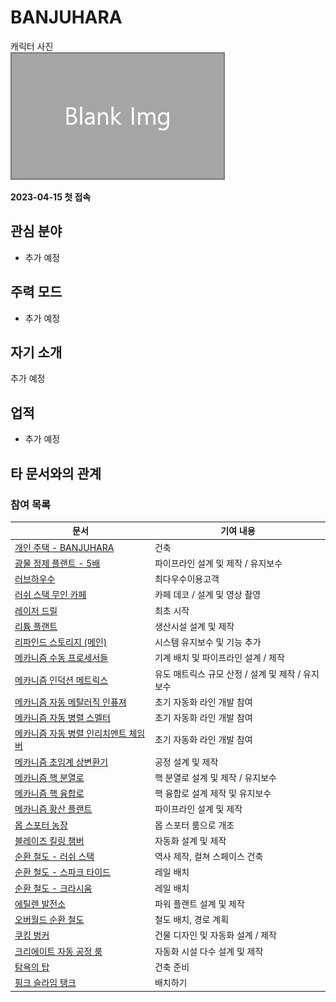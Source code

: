 # BANJUHARA

캐릭터 사진  
![캐릭터](../../asset/blank_img.jpg)

**2023-04-15 첫 접속**
## 관심 분야

- 추가 예정

## 주력 모드

- 추가 예정

## 자기 소개

추가 예정

## 업적

- 추가 예정

## 타 문서와의 관계
<!-- 참여 목록 -->
<!-- tag_target_open:reverse_link_list:member_contribute -->
<!-- tag_arg:preset:member_contribute -->
### 참여 목록
|문서|기여 내용|
|---|---|
|[개인 주택 - BANJUHARA](../buildings/house_BANJUHARA.md)|건축|
|[광물 정제 플랜트 - 5배](../systems/mk_ore_processing_plant_5x.md)|파이프라인 설계 및 제작 / 유지보수|
|[러브하우수 ](../systems/love_house.md)|최다우수이용고객|
|[러쉬 스택 무인 카페](../buildings/lush_stack_cafe.md)|카페 데코 / 설계 및 영상 촬영|
|[레이저 드릴](../systems/laser_drill.md)|최초 시작|
|[리튬 플랜트](../systems/mk_lithum_plant.md)|생산시설 설계 및 제작|
|[리파인드 스토리지 (메인)](../systems/rs_main.md)|시스템 유지보수 및 기능 추가|
|[메카니즘 수동 프로세서들](../systems/mk_manual_processors.md)|기계 배치 및 파이프라인 설계 / 제작|
|[메카니즘 인덕션 메트릭스](../systems/mk_induction_matrix.md)|유도 매트릭스 규모 산정 / 설계 및 제작 / 유지보수|
|[메카니즘 자동 메탈러직 인퓨져](../systems/mk_auto_metallurgic_infuser.md)|초기 자동화 라인 개발 참여|
|[메카니즘 자동 병렬 스멜터](../systems/mk_auto_smeltery.md)|초기 자동화 라인 개발 참여|
|[메카니즘 자동 병렬 인리치멘트 체임버](../systems/mk_auto_enrichment_chamber.md)|초기 자동화 라인 개발 참여|
|[메카니즘 초임계 상변환기](../systems/mk_sps.md)|공정 설계 및 제작|
|[메카니즘 핵 분열로](../systems/mk_fission_reactor.md)|핵 분열로 설계 및 제작 / 유지보수|
|[메카니즘 핵 융합로](../systems/mk_fusion_reactor.md)|핵 융합로 설계 제작 및 유지보수|
|[메카니즘 황산 플랜트](../systems/mk_sulfer_plant.md)|파이프라인 설계 및 제작|
|[몹 스포터 농장](../systems/mobspawner_farm.md)|몹 스포터 룸으로 개조|
|[블레이즈 킬링 챔버](../systems/blaze_killing_chamber.md)|자동화 설계 및 제작|
|[순환 철도 - 러쉬 스택](../buildings/ocr_lush_stack.md)|역사 제작, 컬쳐 스페이스 건축|
|[순환 철도 - 스파크 타이드](../buildings/ocr_spark_tide.md)|레일 배치|
|[순환 철도 - 크라시움](../buildings/ocr_cratium.md)|레일 배치|
|[에틸렌 발전소](../systems/mk_ethylene_generator.md)|파워 플랜트 설계 및 제작|
|[오버월드 순환 철도](../buildings/overworld_circular_railway.md)|철도 배치, 경로 계획|
|[쿠킹 벙커](../systems/cooking_bunker.md)|건물 디자인 및 자동화 설계 / 제작|
|[크리에이트 자동 공정 룸](../systems/create_auto_factory.md)|자동화 시설 다수 설계 및 제작|
|[탐욕의 탑](../buildings/tower_of_avarice.md)|건축 준비|
|[핑크 슬라임 탱크](../systems/pink_slime_tank.md)|배치하기|
<!-- tag_close -->